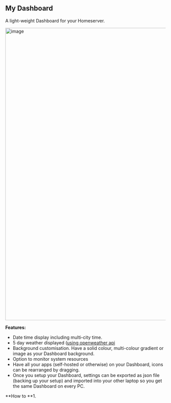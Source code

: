 <h2>My Dashboard</h2>

A light-weight Dashboard for your Homeserver.


<img width="1603" height="917" alt="image" src="https://github.com/user-attachments/assets/181796e0-f219-4598-a492-ba696541fb03" />

**Features:**
- Date time display including multi-city time.
- 5 day weather displayed ([using openweather api](https://openweathermap.org/)
- Background customisation. Have a solid colour, multi-colour gradient or image as your Dashboard background.
- Option to monitor system resources
- Have all your apps (self-hosted or otherwise) on your Dashboard, icons can be rearranged by dragging.
- Once you setup your Dashboard, settings can be exported as json file (backing up your setup) and imported into your other laptop so you get the same Dashboard on every PC.

**How to
**1. 
